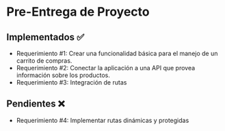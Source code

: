 # Pre-Entrega de Proyecto
## Implementados ✅
- Requerimiento #1: Crear una funcionalidad básica para el manejo de un carrito de compras. 
- Requerimiento #2: Conectar la aplicación a una API que provea información sobre los productos.
- Requerimiento #3: Integración de rutas

## Pendientes ❌
- Requerimiento #4: Implementar rutas dinámicas y protegidas